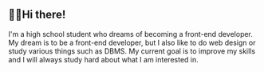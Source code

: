 ## 🖐🏻Hi there!

I'm a high school student who dreams of becoming a front-end developer.
My dream is to be a front-end developer, but I also like to do web design or study various things such as DBMS.
My current goal is to improve my skills and I will always study hard about what I am interested in.
